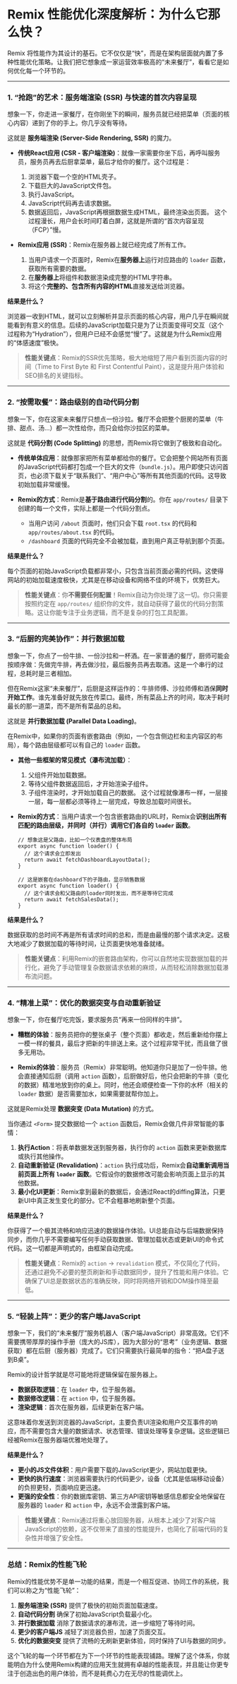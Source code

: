 # Remix 性能优化深度解析：为什么它那么快？

Remix 将性能作为其设计的基石。它不仅仅是“快”，而是在架构层面就内置了多种性能优化策略。让我们把它想象成一家运营效率极高的“未来餐厅”，看看它是如何优化每一个环节的。

---

### 1. “抢跑”的艺术：服务端渲染 (SSR) 与快速的首次内容呈现

想象一下，你走进一家餐厅，在你刚坐下的瞬间，服务员就已经把菜单（页面的核心内容）递到了你的手上。你几乎没有等待。

这就是 **服务端渲染 (Server-Side Rendering, SSR)** 的魔力。

-   **传统React应用 (CSR - 客户端渲染)**：就像一家需要你坐下后，再呼叫服务员，服务员再去后厨拿菜单，最后才给你的餐厅。这个过程是：
    1.  浏览器下载一个空的HTML壳子。
    2.  下载巨大的JavaScript文件包。
    3.  执行JavaScript。
    4.  JavaScript代码再去请求数据。
    5.  数据返回后，JavaScript再根据数据生成HTML，最终渲染出页面。
    这个过程漫长，用户会长时间盯着白屏，这就是所谓的“首次内容呈现（FCP）”慢。

-   **Remix应用 (SSR)**：Remix在服务器上就已经完成了所有工作。
    1.  当用户请求一个页面时，Remix在**服务器上**运行对应路由的 `loader` 函数，获取所有需要的数据。
    2.  在**服务器上**将组件和数据渲染成完整的HTML字符串。
    3.  将这个**完整的、包含所有内容的HTML**直接发送给浏览器。

**结果是什么？**

浏览器一收到HTML，就可以立刻解析并显示页面的核心内容，用户几乎在瞬间就能看到有意义的信息。后续的JavaScript加载只是为了让页面变得可交互（这个过程称为“Hydration”），但用户已经不会感觉“慢”了。这就是为什么Remix应用的“体感速度”极快。

> **性能关键点**：Remix的SSR优先策略，极大地缩短了用户看到页面内容的时间（Time to First Byte 和 First Contentful Paint），这是提升用户体验和SEO排名的关键指标。

---

### 2. “按需取餐”：路由级别的自动代码分割

想象一下，你在这家未来餐厅只想点一份沙拉。餐厅不会把整个厨房的菜单（牛排、甜点、汤...）都一次性给你，而只会给你沙拉区的菜单。

这就是 **代码分割 (Code Splitting)** 的思想，而Remix将它做到了极致和自动化。

-   **传统单体应用**：就像那家把所有菜单都给你的餐厅。它会把整个网站所有页面的JavaScript代码都打包成一个巨大的文件（`bundle.js`）。用户即使只访问首页，也必须下载关于“联系我们”、“用户中心”等所有其他页面的代码。这导致初始加载非常缓慢。

-   **Remix的方式**：Remix是**基于路由进行代码分割**的。你在 `app/routes/` 目录下创建的每一个文件，实际上都是一个代码分割点。
    -   当用户访问 `/about` 页面时，他们只会下载 `root.tsx` 的代码和 `app/routes/about.tsx` 的代码。
    -   `/dashboard` 页面的代码完全不会被加载，直到用户真正导航到那个页面。

**结果是什么？**

每个页面的初始JavaScript负载都非常小，只包含当前页面必需的代码。这使得网站的初始加载速度极快，尤其是在移动设备和网络不佳的环境下，优势巨大。

 > **性能关键点**：你**不需要任何配置**！Remix自动为你处理了这一切。你只需要按照约定在 `app/routes/` 组织你的文件，就自动获得了最优的代码分割策略。这让你能专注于业务逻辑，而不是复杂的打包工具配置。

---

### 3. “后厨的完美协作”：并行数据加载

想象一下，你点了一份牛排、一份沙拉和一杯酒。在一家普通的餐厅，厨师可能会按顺序做：先做完牛排，再去做沙拉，最后服务员再去取酒。这是一个串行的过程，总耗时是三者相加。

但在Remix这家“未来餐厅”，后厨是这样运作的：牛排师傅、沙拉师傅和酒保**同时开始工作**。谁先准备好就先放在传菜口。最终，所有菜品上齐的时间，取决于耗时最长的那一道菜，而不是所有菜品的总和。

这就是 **并行数据加载 (Parallel Data Loading)**。

在Remix中，如果你的页面有嵌套路由（例如，一个包含侧边栏和主内容区的布局），每个路由层级都可以有自己的 `loader` 函数。

-   **其他一些框架的常见模式（瀑布流加载）**：
    1.  父组件开始加载数据。
    2.  等待父组件数据返回后，才开始渲染子组件。
    3.  子组件渲染时，才开始加载自己的数据。
    这个过程就像瀑布一样，一层接一层，每一层都必须等待上一层完成，导致总加载时间很长。

-   **Remix的方式**：当用户请求一个包含嵌套路由的URL时，Remix会**识别出所有匹配的路由层级，并同时（并行）调用它们各自的 `loader` 函数**。

    ```typescript:c:/迅雷云盘/remix/app/routes/dashboard.tsx
    // 想象这是父路由，比如一个仪表盘的整体布局
    export async function loader() {
      // 这个请求会立即发出
      return await fetchDashboardLayoutData(); 
    }
    ```

    ```typescript:c:/迅雷云盘/remix/app/routes/dashboard/sales.tsx
    // 这是嵌套在dashboard下的子路由，显示销售数据
    export async function loader() {
      // 这个请求会和父路由的loader同时发出，而不是等待它完成
      return await fetchSalesData(); 
    }
    ```

**结果是什么？**

数据获取的总时间不再是所有请求时间的总和，而是由最慢的那个请求决定。这极大地减少了数据加载的等待时间，让页面更快地准备就绪。

> **性能关键点**：利用Remix的嵌套路由架构，你可以自然地实现数据加载的并行化，避免了手动管理复杂数据请求依赖的麻烦，从而轻松消除数据加载瀑布流问题。

---

### 4. “精准上菜”：优化的数据突变与自动重新验证

想象一下，你在餐厅吃完饭，要求服务员“再来一份同样的牛排”。

-   **糟糕的体验**：服务员把你的整张桌子（整个页面）都收走，然后重新给你摆上一模一样的餐具，最后才把新的牛排送上来。这个过程非常干扰，而且做了很多无用功。

-   **Remix的体验**：服务员（Remix）非常聪明。他知道你只是加了一份牛排。他会直接通知后厨（调用 `action` 函数），后厨做好后，他只会把新的牛排（变化的数据）精准地放到你的桌上。同时，他还会顺便检查一下你的水杯（相关的 `loader` 数据）是否需要加水，如果需要就帮你加上。

这就是Remix处理 **数据突变 (Data Mutation)** 的方式。

当你通过 `<Form>` 提交数据给一个 `action` 函数后，Remix会做几件非常智能的事情：

1.  **执行Action**：将表单数据发送到服务器，执行你的 `action` 函数来更新数据库或执行其他操作。
2.  **自动重新验证 (Revalidation)**：`action` 执行成功后，Remix会**自动重新调用当前页面上所有 `loader` 函数**。它假设你的数据修改可能会影响页面上显示的其他数据。
3.  **最小化UI更新**：Remix拿到最新的数据后，会通过React的diffing算法，只更新UI中真正发生变化的部分。它不会粗暴地刷新整个页面。

**结果是什么？**

你获得了一个极其流畅和响应迅速的数据操作体验。UI总能自动与后端数据保持同步，而你几乎不需要编写任何手动获取数据、管理加载状态或更新UI的命令式代码。这一切都是声明式的，由框架自动完成。

> **性能关键点**：Remix的 `action` -> `revalidation` 模式，不仅简化了代码，还通过避免不必要的整页刷新和手动数据同步，提升了性能和用户体验。它确保了UI总是数据状态的准确反映，同时将网络开销和DOM操作降至最低。

---

### 5. “轻装上阵”：更少的客户端JavaScript

想象一下，我们的“未来餐厅”服务机器人（客户端JavaScript）非常高效。它们不需要携带厚厚的操作手册（庞大的JS库），因为大部分的“思考”（业务逻辑、数据获取）都在后厨（服务器）完成了。它们只需要执行最简单的指令：“把A盘子送到B桌”。

Remix的设计哲学就是尽可能地将逻辑保留在服务器上。

-   **数据获取逻辑**：在 `loader` 中，位于服务器。
-   **数据修改逻辑**：在 `action` 中，位于服务器。
-   **渲染逻辑**：首次在服务器，后续更新在客户端。

这意味着你发送到浏览器的JavaScript，主要负责UI渲染和用户交互事件的响应，而不需要包含大量的数据请求、状态管理、错误处理等复杂逻辑。这些逻辑已经被Remix在服务器端优雅地处理了。

**结果是什么？**

-   **更小的JS文件体积**：用户需要下载的JavaScript更少，网站加载更快。
-   **更快的执行速度**：浏览器需要执行的代码更少，设备（尤其是低端移动设备）的负担更轻，页面响应更迅速。
-   **更强的安全性**：你的数据库密钥、第三方API密钥等敏感信息都安全地保留在服务器的 `loader` 和 `action` 中，永远不会泄露到客户端。

> **性能关键点**：Remix通过将重心放回服务器，从根本上减少了对客户端JavaScript的依赖，这不仅带来了直接的性能提升，也简化了前端代码的复杂性并增强了安全性。

---

### 总结：Remix的性能飞轮

Remix的性能优势不是单一功能的结果，而是一个相互促进、协同工作的系统，我们可以称之为“性能飞轮”：

1.  **服务端渲染 (SSR)** 提供了极快的初始页面加载速度。
2.  **自动代码分割** 确保了初始JavaScript负载最小化。
3.  **并行数据加载** 消除了数据请求的瀑布流，进一步缩短了等待时间。
4.  **更少的客户端JS** 减轻了浏览器负担，加速了页面交互。
5.  **优化的数据突变** 提供了流畅的无刷新更新体验，同时保持了UI与数据的同步。

这个飞轮的每一个环节都在为下一个环节的性能表现铺路。理解了这个体系，你就能明白为什么使用Remix构建的应用天生就拥有卓越的性能表现，并且能让你更专注于创造出色的用户体验，而不是耗费心力在无尽的性能调优上。